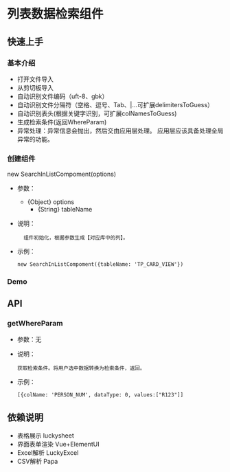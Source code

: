 # 列表数据检索组件

## 快速上手

###  基本介绍

* 打开文件导入
* 从剪切板导入
* 自动识别文件编码（uft-8、gbk）
* 自动识别文件分隔符（空格、逗号、Tab、|...可扩展delimitersToGuess）
* 自动识别表头(根据关键字识别，可扩展colNamesToGuess)
* 生成检索条件(返回WhereParam)
* 异常处理：异常信息会抛出，然后交由应用层处理。
应用层应该具备处理全局异常的功能。


### 创建组件
new SearchInListCompoment(options)
* 参数：
  * {Object} options
    * {String} tableName
    

* 说明：

        组件初始化，根据参数生成【对应库中的列】。
* 示例：

      new SearchInListCompoment({tableName: 'TP_CARD_VIEW'})



### Demo

<SearchinlistDemo/>



## API

### getWhereParam
* 参数：无
* 说明：
 
      获取检索条件。将用户选中数据转换为检索条件，返回。
* 示例：
  
      [{colName: 'PERSON_NUM', dataType: 0, values:["R123"]]

## 依赖说明

* 表格展示 luckysheet
* 界面表单渲染 Vue+ElementUI
* Excel解析 LuckyExcel
* CSV解析 Papa


<script>
import SearchinlistDemo from "../.vuepress/components/SearchInListDemo";

export default {
  
components: {SearchinlistDemo}

}
</script>
